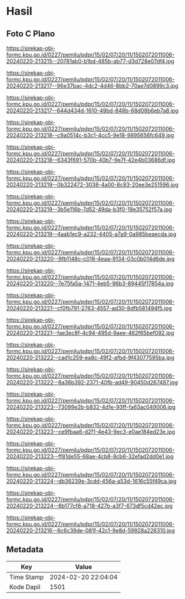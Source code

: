 # Hasil

## Foto C Plano

https://sirekap-obj-formc.kpu.go.id/0227/pemilu/pdpr/15/02/07/20/11/1502072011006-20240220-213215--20781ab0-b1bd-485b-ab77-d3d728e07df4.jpg

https://sirekap-obj-formc.kpu.go.id/0227/pemilu/pdpr/15/02/07/20/11/1502072011006-20240220-213217--96e37bac-4dc2-4d46-8bb2-70ae7d0899c3.jpg

https://sirekap-obj-formc.kpu.go.id/0227/pemilu/pdpr/15/02/07/20/11/1502072011006-20240220-213217--644d434d-1610-49bd-848b-68d08b6eb7a8.jpg

https://sirekap-obj-formc.kpu.go.id/0227/pemilu/pdpr/15/02/07/20/11/1502072011006-20240220-213218--c9a0514c-b3c1-4cc5-9e18-9895656fc649.jpg

https://sirekap-obj-formc.kpu.go.id/0227/pemilu/pdpr/15/02/07/20/11/1502072011006-20240220-213218--6343f691-570b-40b7-9e7f-42e4b03686df.jpg

https://sirekap-obj-formc.kpu.go.id/0227/pemilu/pdpr/15/02/07/20/11/1502072011006-20240220-213219--0b322472-3036-4a00-8c93-20ee3e251596.jpg

https://sirekap-obj-formc.kpu.go.id/0227/pemilu/pdpr/15/02/07/20/11/1502072011006-20240220-213219--3b5e116b-7d52-49da-b3f0-19e35752f57a.jpg

https://sirekap-obj-formc.kpu.go.id/0227/pemilu/pdpr/15/02/07/20/11/1502072011006-20240220-213219--4aab1ec9-a232-4405-a7a9-0a985beaecda.jpg

https://sirekap-obj-formc.kpu.go.id/0227/pemilu/pdpr/15/02/07/20/11/1502072011006-20240220-213220--9fb1148c-c018-4eaa-9134-03c0b014d6de.jpg

https://sirekap-obj-formc.kpu.go.id/0227/pemilu/pdpr/15/02/07/20/11/1502072011006-20240220-213220--7e75fa5a-1471-4eb5-96b3-89445f17854a.jpg

https://sirekap-obj-formc.kpu.go.id/0227/pemilu/pdpr/15/02/07/20/11/1502072011006-20240220-213221--cf0fb791-2763-4557-ad30-8dfb581494f5.jpg

https://sirekap-obj-formc.kpu.go.id/0227/pemilu/pdpr/15/02/07/20/11/1502072011006-20240220-213221--fae3ec8f-4c94-495d-9aee-462f65bef092.jpg

https://sirekap-obj-formc.kpu.go.id/0227/pemilu/pdpr/15/02/07/20/11/1502072011006-20240220-213222--cad1c259-ea8c-49f2-afbd-9f43077595ba.jpg

https://sirekap-obj-formc.kpu.go.id/0227/pemilu/pdpr/15/02/07/20/11/1502072011006-20240220-213222--8a36b392-2371-40fb-ad49-90450d267487.jpg

https://sirekap-obj-formc.kpu.go.id/0227/pemilu/pdpr/15/02/07/20/11/1502072011006-20240220-213223--73099e2b-b832-4d1e-93ff-fa63ac049006.jpg

https://sirekap-obj-formc.kpu.go.id/0227/pemilu/pdpr/15/02/07/20/11/1502072011006-20240220-213223--ce9fbaa6-d2f1-4e43-9ec3-e0ae184ed23e.jpg

https://sirekap-obj-formc.kpu.go.id/0227/pemilu/pdpr/15/02/07/20/11/1502072011006-20240220-213223--ff81de55-68ae-4cb8-8cb6-32efad2dd0e1.jpg

https://sirekap-obj-formc.kpu.go.id/0227/pemilu/pdpr/15/02/07/20/11/1502072011006-20240220-213224--db36239e-3cdd-456a-a53d-1616c55f49ca.jpg

https://sirekap-obj-formc.kpu.go.id/0227/pemilu/pdpr/15/02/07/20/11/1502072011006-20240220-213224--8b177cf8-a718-427b-a3f7-673df5cd42ec.jpg

https://sirekap-obj-formc.kpu.go.id/0227/pemilu/pdpr/15/02/07/20/11/1502072011006-20240220-213216--8c6c39de-081f-42c1-9e8d-59928a226310.jpg


## Metadata

| Key        | Value               |
| ---------- | ------------------- |
| Time Stamp | 2024-02-20 22:04:04 |
| Kode Dapil | 1501                |



